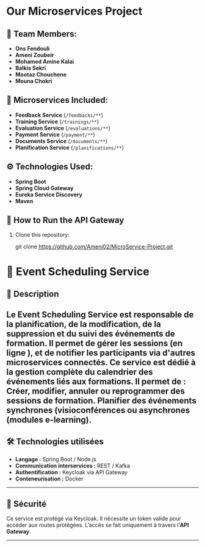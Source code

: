 #  Our Microservices Project

## 👥 Team Members:
- **Ons Fendouli**
- **Ameni Zoubeir**
- **Mohamed Amine Kalai**
- **Balkis Sekri**
- **Mootaz Chouchene**
- **Mouna Chokri**


## 🚀 Microservices Included:
- **Feedback Service** (`/feedbacks/**`)
- **Training Service** (`/trainings/**`)
- **Evaluation Service** (`/evaluations/**`)
- **Payment Service** (`/payment/**`)
- **Documents Service** (`/documents/**`)
- **Planification Service** (`/planifications/**`)

## ⚙️ Technologies Used:
- **Spring Boot**
- **Spring Cloud Gateway**
- **Eureka Service Discovery**
- **Maven**

## 📌 How to Run the API Gateway
1. Clone this repository:

   git clone https://github.com/Ameni02/MicroService-Project.git



# 📅 Event Scheduling Service

## 🧩 Description

Le **Event Scheduling Service** est responsable de la planification, de la modification, de la suppression et du suivi des événements de formation. Il permet de gérer les sessions (en ligne ),  et de notifier les participants via d'autres microservices connectés.
Ce service est dédié à la gestion complète du calendrier des événements liés aux formations. Il permet de :
Créer, modifier, annuler ou reprogrammer des sessions de formation.
Planifier des événements synchrones (visioconférences ou asynchrones (modules e-learning).
---

## 🛠️ Technologies utilisées

- **Langage :** Spring Boot / Node.js 
- **Communication interservices :** REST / Kafka
- **Authentification :** Keycloak via API Gateway
- **Conteneurisation :** Docker

---

## 🔐 Sécurité

Ce service est protégé via Keycloak. Il nécessite un token valide pour accéder aux routes protégées. L’accès se fait uniquement à travers l’**API Gateway**.

---




